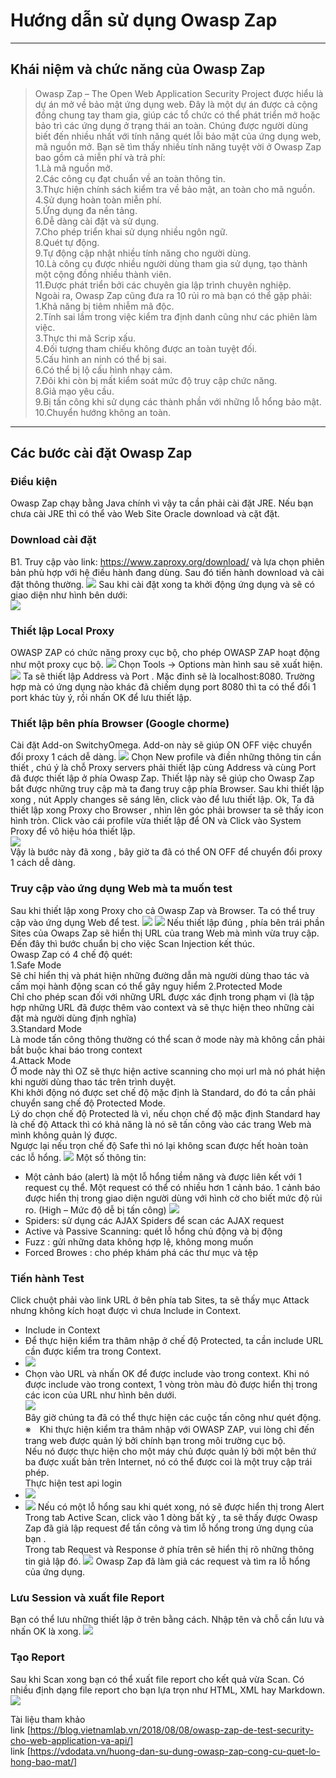 # Hướng dẫn sử dụng Owasp Zap

---
## Khái niệm và chức năng của Owasp Zap

> Owasp Zap – The Open Web Application Security Project được hiểu là dự án mở về bảo mật ứng dụng web. Đây là một dự án được cả cộng đồng chung tay tham gia, giúp các tổ chức có thể phát triển mở hoặc bảo trì các ứng dụng ở trạng thái an toàn. Chúng được người dùng biết đến nhiều nhất với tính năng quét lỗi bảo mật của ứng dụng web, mã nguồn mở. Bạn sẽ tìm thấy nhiều tính năng tuyệt vời ở Owasp Zap bao gồm cả miễn phí và trả phí:<br/>
1.Là mã nguồn mở.<br/>
2.Các công cụ đạt chuẩn về an toàn thông tin.<br/>
3.Thực hiện chính sách kiểm tra về bảo mật, an toàn cho mã nguồn.<br/>
4.Sử dụng hoàn toàn miễn phí.<br/>
5.Ứng dụng đa nền tảng.<br/>
6.Dễ dàng cài đặt và sử dụng.<br/>
7.Cho phép triển khai sử dụng nhiều ngôn ngữ.<br/>
8.Quét tự động.<br/>
9.Tự động cập nhật nhiều tính năng cho người dùng.<br/>
10.Là công cụ được nhiều người dùng tham gia sử dụng, tạo thành một cộng đồng nhiều thành viên.<br/>
11.Được phát triển bởi các chuyên gia lập trình chuyên nghiệp.<br/>
Ngoài ra, Owasp Zap cũng đưa ra 10 rủi ro mà bạn có thể gặp phải:<br/>
1.Khả năng bị tiêm nhiễm mã độc.<br/>
2.Tính sai lầm trong việc kiểm tra định danh cũng như các phiên làm việc.<br/>
3.Thực thi mã Scrip xấu.<br/>
4.Đối tượng tham chiếu không được an toàn tuyệt đối.<br/>
5.Cấu hình an ninh có thể bị sai.<br/>
6.Có thể bị lộ cấu hình nhạy cảm.<br/>
7.Đôi khi còn bị mất kiểm soát mức độ truy cập chức năng.<br/>
8.Giả mạo yêu cầu.<br/>
9.Bị tấn công khi sử dụng các thành phần với những lỗ hổng bảo mật.<br/>
10.Chuyển hướng không an toàn.<br/>
----
## Các bước cài đặt Owasp Zap
### Điều kiện
Owasp Zap chạy bằng Java chính vì vậy ta cần phải cài đặt JRE. Nếu bạn chưa cài JRE thì có thể vào Web Site Oracle download và cặt đặt.
### Download cài đặt
B1. Truy cập vào link: https://www.zaproxy.org/download/ và lựa chọn phiên bản
phù hợp với hệ điều hành đang dùng. Sau đó tiến hành download và cài đặt thông
thường.
![](https://gitlab.com/trung-nb/public/-/raw/master/doxa_image/doxa1.png)
Sau khi cài đặt xong ta khởi động ứng dụng và sẽ có giao diện như hình bên dưới:<br/>
![](https://gitlab.com/trung-nb/public/-/raw/master/doxa_image/doxa2.png)
### Thiết lập Local Proxy
OWASP ZAP có chức năng proxy cục bộ, cho phép OWASP ZAP hoạt động như một proxy cục bộ.
![](https://gitlab.com/trung-nb/public/-/raw/master/doxa_image/doxa3.png)
Chọn Tools -> Options màn hình sau sẽ xuất hiện.
![](https://gitlab.com/trung-nb/public/-/raw/master/doxa_image/doxa4.png)
Ta sẽ thiết lập Address và Port . Mặc đinh sẽ là localhost:8080. Trường hợp mà có ứng dụng nào khác đã chiếm dụng port 8080 thì ta có thể đổi 1 port khác tùy ý, rồi nhấn OK để lưu thiết lập.
### Thiết lập bên phía Browser (Google chorme)
Cài đặt Add-on SwitchyOmega. Add-on này sẽ giúp  ON OFF việc chuyển đổi proxy 1 cách dễ dàng.
![](https://gitlab.com/trung-nb/public/-/raw/master/doxa_image/doxa18.png)
Chọn New profile và điền những thông tin cần thiết , chú ý là chỗ Proxy servers
phải thiết lập cùng Address và cùng Port đã được thiết lập ở phía Owasp Zap. Thiết lập này sẽ giúp cho Owasp Zap bắt được những truy cập mà ta đang truy cập phía Browser.
Sau khi thiết lập xong , nút Apply changes sẽ sáng lên, click vào để lưu thiết lập.
Ok, Ta đã thiết lập xong Proxy cho Browser , nhìn lên góc phải browser ta sẽ thấy icon hình tròn. Click vào cái profile  vừa thiết lập  để ON và Click vào System Proxy để vô hiệu hóa thiết lập.<br/>
![](https://gitlab.com/trung-nb/public/-/raw/master/doxa_image/doxa6.png)<br/>
Vậy là bước này đã xong , bây giờ ta đã có thể ON OFF để chuyển đổi proxy 1 cách dễ dàng.

### Truy cập vào ứng dụng Web mà ta muốn test
Sau khi thiết lập xong Proxy cho cả Owasp Zap và Browser. Ta có thể truy cập vào ứng dụng Web để test.
![](https://gitlab.com/trung-nb/public/-/raw/master/doxa_image/doxa7.png)
![](https://gitlab.com/trung-nb/public/-/raw/master/doxa_image/doxa8.png)
Nếu thiết lập đúng , phía bên trái phần Sites của Owaps Zap sẽ hiển thị URL của trang Web mà mình vừa truy cập. Đến đây thì bước chuẩn bị cho việc Scan Injection kết thúc.<br/>
Owasp Zap có 4 chế độ quét:<br/>
1.Safe Mode<br/>
Sẽ chỉ hiển thị và phát hiện những đường dẫn mà người dùng thao tác và cấm mọi hành động scan có thể gây nguy hiểm
2.Protected Mode<br/>
Chỉ cho phép scan đối với những URL được xác định trong phạm vi (là tập hợp những URL đã được thêm vào context và sẽ thực hiện theo những cài đặt mà người dùng định nghĩa)<br/>
3.Standard Mode<br/>
Là mode tấn công thông thường có thể scan ở mode này mà không cần phải bắt buộc khai báo trong context<br/>
4.Attack Mode<br/>
Ở mode này thì OZ sẽ thực hiện active scanning cho mọi url mà nó phát hiện khi người dùng thao tác trên trình duyệt.<br/>
Khi khởi động nó được set chế độ mặc định là Standard, do đó ta cần phải chuyển sang chế độ Protected Mode.<br/>
Lý do chọn chế độ Protected là vì, nếu chọn chế độ mặc định Standard hay là chế độ Attack thì có khả năng là nó sẽ tấn công vào các trang Web mà mình không quản lý được. <br/>
Ngược lại nếu trọn chế độ Safe thì nó lại không scan được hết hoàn toàn các lỗ hổng.
![](https://gitlab.com/trung-nb/public/-/raw/master/doxa_image/doxa9.png)
Một số thông tin:
* Một cảnh báo (alert) là một lỗ hổng tiềm năng và được liên kết với 1 request cụ
thể. Một request có thể có nhiều hơn 1 cảnh báo. 1 cảnh báo được hiển thị trong giao
diện người dùng với hình cờ cho biết mức độ rủi ro. (High – Mức độ dễ bị tấn công)
![](https://gitlab.com/trung-nb/public/-/raw/master/doxa_image/doxa10.png)
* Spiders: sử dụng các AJAX Spiders để scan các AJAX request
* Active và Passive Scanning: quét lỗ hổng chủ động và bị động
* Fuzz : gửi những data không hợp lệ, không mong muốn
* Forced Browes : cho phép khám phá các thư mục và tệp

### Tiến hành Test
Click chuột phải vào link URL ở bên phía tab Sites, ta sẽ thấy mục Attack nhưng không kích hoạt được vì chưa Include in Context.
* Include in Context
* Để thực hiện kiểm tra thâm nhập ở chế độ Protected, ta cần include URL cần được kiểm tra trong Context.
* ![](https://gitlab.com/trung-nb/public/-/raw/master/doxa_image/doxa11.png)
* Chọn vào URL và nhấn OK để được include vào trong context. Khi nó được include vào trong context, 1 vòng tròn màu đỏ được hiển thị trong các icon của URL như hình bên dưới.<br/>
![](https://gitlab.com/trung-nb/public/-/raw/master/doxa_image/doxa19.png)<br/>
Bây giờ chúng ta đã có thể thực hiện các cuộc tấn công như quét động.
※　Khi thực hiện kiểm tra thâm nhập với OWASP ZAP, vui lòng chỉ đến trang web được quản lý bởi chính bạn trong môi trường cục bộ. <br/>
Nếu nó được thực hiện cho một máy chủ được quản lý bởi một bên thứ ba được xuất bản trên Internet, nó có thể được coi là một truy cập trái phép.<br/>
Thực hiện test api login<br/>
* ![](https://gitlab.com/trung-nb/public/-/raw/master/doxa_image/doxa13.png)
* ![](https://gitlab.com/trung-nb/public/-/raw/master/doxa_image/doxa14.png)
Nếu có một lỗ hổng sau khi quét xong, nó sẽ được hiển thị trong Alert<br/>
Trong tab Active Scan, click vào 1 dòng bất kỳ , ta sẽ thấy được Owasp Zap đã giả lập request để tấn công và tìm lỗ hổng trong ứng dụng của bạn .<br/>
Trong tab Request và Response ở phía trên sẽ hiển thị rõ những thông tin giả lập đó.
![](https://gitlab.com/trung-nb/public/-/raw/master/doxa_image/doxa15.png)
Owasp Zap đã làm giả các request và tìm ra lỗ hổng của ứng dụng.
### Lưu Session và xuất file Report
Bạn có thể lưu những thiết lập ở trên bằng cách. Nhập tên và chỗ cần lưu và nhấn OK là xong.
![](https://gitlab.com/trung-nb/public/-/raw/master/doxa_image/doxa16.png)
### Tạo Report
Sau khi Scan xong bạn có thể xuất file report cho kết quả vừa Scan. Có nhiều định dạng file report cho bạn lựa trọn như HTML, XML hay Markdown.
![](https://gitlab.com/trung-nb/public/-/raw/master/doxa_image/doxa17.png)

Tài liệu tham khảo <br/>
link [https://blog.vietnamlab.vn/2018/08/08/owasp-zap-de-test-security-cho-web-application-va-api/]<br/>
link [https://vdodata.vn/huong-dan-su-dung-owasp-zap-cong-cu-quet-lo-hong-bao-mat/]
